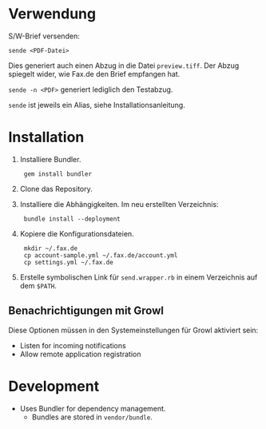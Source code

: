 
Verwendung
==========

S/W-Brief versenden:

    sende <PDF-Datei>

Dies generiert auch einen Abzug in die Datei `preview.tiff`. Der Abzug spiegelt wider, wie Fax.de den Brief empfangen hat.

`sende -n <PDF>` generiert lediglich den Testabzug.

`sende` ist jeweils ein Alias, siehe Installationsanleitung.


Installation
============

1. Installiere Bundler.

        gem install bundler

1. Clone das Repository.
1. Installiere die Abhängigkeiten. Im neu erstellten Verzeichnis:

        bundle install --deployment

1. Kopiere die Konfigurationsdateien.

        mkdir ~/.fax.de
        cp account-sample.yml ~/.fax.de/account.yml
        cp settings.yml ~/.fax.de

1. Erstelle symbolischen Link für `send.wrapper.rb` in einem Verzeichnis auf dem `$PATH`.


Benachrichtigungen mit Growl
----------------------------

Diese Optionen müssen in den Systemeinstellungen für Growl aktiviert sein:

 * Listen for incoming notifications
 * Allow remote application registration


Development
===========

 * Uses Bundler for dependency management.
    * Bundles are stored in `vendor/bundle`.
